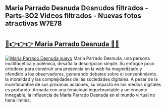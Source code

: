 ## Maria Parrado Desnuda D𝚎sn𝚞dos filtr𝚊dos - Parts-3O2 Vid𝚎os filtr𝚊dos - N𝚞evas f𝚘tos atr𝚊ctivas W7E78

# <h2><a href="http://mb47g7b.tromn.icu/?c=Maria+Parrado+Desnuda">🔗👉👉👉 Maria Parrado Desnuda 🔗🔗</a></h2>

[![Maria Parrado Desnuda nuevo](https://i.imgur.com/pEAQMta.gif)](http://mb47g7b.tromn.icu/?c=Maria+Parrado+Desnuda)
Maria Parrado Desnuda, una persona multifacética y polémica, desafía la descripción simple. Su enfoque poco ortodoxo para construir una presencia en la web ha magnetizado y ofendido a los observadores, generando debates sobre el consentimiento, la moralidad y las complejidades de las sociedades digitales. A pesar de la incertidumbre de sus próximas acciones, su impacto en los medios digitales es profundo. Armada con una tenacidad inquebrantable y un encanto innegable, la influencia de Maria Parrado Desnuda en el mundo virtual no tiene límites.
